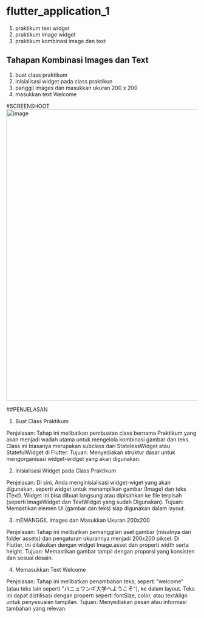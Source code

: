 # flutter_application_1

1. praktikum text widget
2. praktikum image widget
3. praktikum kombinasi image dan text

## Tahapan Kombinasi Images dan Text

1. buat class praktikum
2. inisialisasi widget pada class praktikun
3. panggil images dan masukkan ukuran 200 x 200
4. masukkan text Welcome

#SCREENSHOOT
<img width="637" height="766" alt="image" src="https://github.com/user-attachments/assets/886965ce-05ed-40b2-a2da-b87c3b3fd494" />

##PENJELASAN
1. Buat Class Praktikum

Penjelasan: Tahap ini melibatkan pembuatan class bernama Praktikum yang akan menjadi wadah utama untuk mengelola kombinasi gambar dan teks. Class ini biasanya merupakan subclass dari StatelessWidget atau StatefulWidget di Flutter.
Tujuan: Menyediakan struktur dasar untuk mengorganisasi widget-widget yang akan digunakan.

2. Inisialisasi Widget pada Class Praktikum

Penjelasan: Di sini, Anda menginisialisasi widget-wiget yang akan digunakan, seperti widget untuk menampilkan gambar (Image) dan teks (Text). Widget ini bisa dibuat langsung atau dipisahkan ke file terpisah (seperti ImageWidget dan TextWidget yang sudah DIgunakan).
Tujuan: Memastikan elemen UI (gambar dan teks) siap digunakan dalam layout.

3. mEMANGGIL Images dan Masukkan Ukuran 200x200

Penjelasan: Tahap ini melibatkan pemanggilan aset gambar (misalnya dari folder assets) dan pengaturan ukurannya menjadi 200x200 piksel. Di Flutter, ini dilakukan dengan widget Image.asset dan properti width serta height.
Tujuan: Memastikan gambar tampil dengan proporsi yang konsisten dan sesuai desain.

4. Memasukkan Text Welcome

Penjelasan: Tahap ini melibatkan penambahan teks, seperti "welcome" (atau teks lain seperti "バニュワンギ大学へようこそ"), ke dalam layout. Teks ini dapat distilisasi dengan properti seperti fontSize, color, atau textAlign untuk penyesuaian tampilan.
Tujuan: Menyediakan pesan atau informasi tambahan yang relevan.
